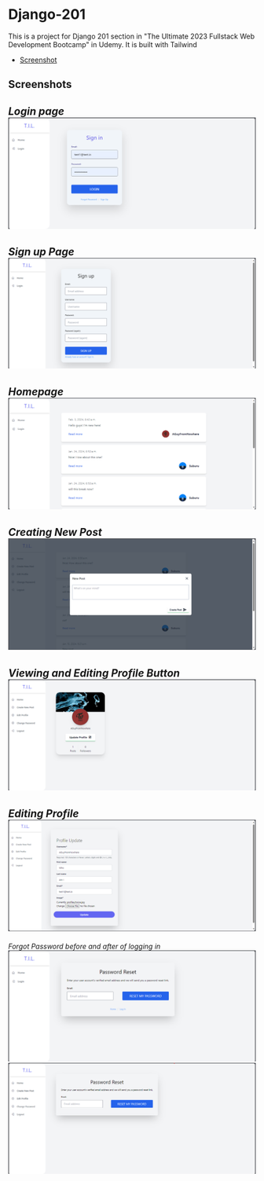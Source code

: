# Django-201

This is a project for Django 201 section in "The Ultimate 2023 Fullstack Web Development Bootcamp" in Udemy. It is built with Tailwind

* [Screenshot](##screenshots)

## Screenshots


*Login page*
![Log in](./frontend/images/screenshots/login.png)
---
*Sign up Page*
![SignUp](./frontend/images/screenshots/sign_up.png)
---

*Homepage*
![Homepage](./frontend/images/screenshots/homepage.png)
---

*Creating New Post*
![Create Post](./frontend/images/screenshots/create_post.png)
---

*Viewing and Editing Profile Button*
![View and Edit Profie](./frontend/images/screenshots/view_and_edit_profile.png)
---

*Editing Profile*
![Edit Profile](/frontend/images/screenshots/edit_profile.png)
---
*Forgot Password before and after of logging in*
![Forgot Password](/frontend/images/screenshots/forgot_password.png)
![Forgot Password](/frontend/images/screenshots/forgot_password_after_login.png)



